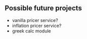 ## Possible future projects
   * vanilla pricer service?
   * inflation pricer service?
   * greek calc module
  
